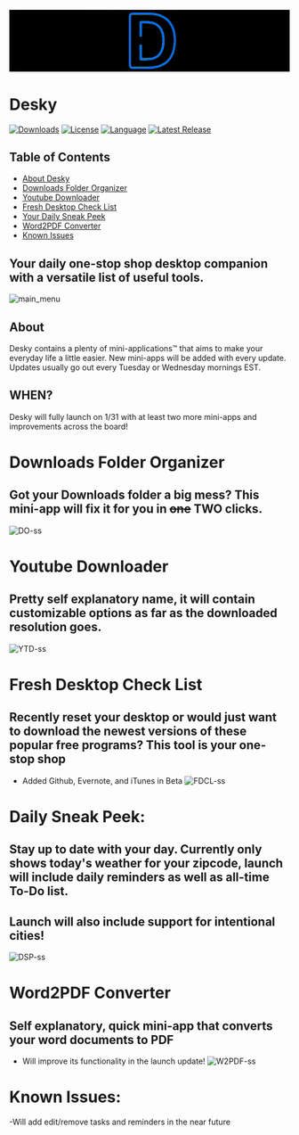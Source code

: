 ![read-me-wide](assets/logos/read-me-wide.png)


<h1> Desky</h1>

[![Downloads][downloads-shield]][downloads-url]
[![License][license-shield]][license-url]
[![Language][language-shield]][language-url]
[<img src="https://img.shields.io/github/v/release/ziadh/Desky?style=for-the-badge&color=red" alt="Latest Release">](https://github.com/ziadh/Desky/releases)</p>

## Table of Contents
- [About Desky](#about)
- [Downloads Folder Organizer](#downloads-folder-organizer)
- [Youtube Downloader](#youtube-downloader)
- [Fresh Desktop Check List](#fresh-desktop-check-list)
- [Your Daily Sneak Peek](#daily-sneak-peek)
- [Word2PDF Converter](#word2pdf-converter)
- [Known Issues](#known-issues)

<h2>Your daily one-stop shop desktop companion with a versatile list of useful tools.</h2>


![main_menu](https://user-images.githubusercontent.com/15097797/213949277-07e3039e-5b17-4090-8dc2-0841ef84a371.png)



## About  
Desky contains a plenty of mini-applications™ that aims to make your everyday life a little easier. New mini-apps will be added with every update. Updates usually go out every Tuesday or Wednesday mornings EST. 

<h2> WHEN? </h2>

Desky will fully launch on 1/31 with at least two more mini-apps and improvements across the board!


# Downloads Folder Organizer
## Got your Downloads folder a big mess? This mini-app will fix it for you in ~~one~~ TWO clicks.

![DO-ss](https://user-images.githubusercontent.com/15097797/213949236-c43f22fd-01ca-4bb5-acd5-62381eb10e12.png)


# Youtube Downloader
## Pretty self explanatory name, it will contain customizable options as far as the downloaded resolution goes.

![YTD-ss](https://user-images.githubusercontent.com/15097797/213949295-00380d31-2d0c-457f-8cfc-abf6a0ddfd6f.png)



# Fresh Desktop Check List
## Recently reset your desktop or would just want to download the newest versions of these popular free programs? This tool is your one-stop shop
- Added Github, Evernote, and iTunes in Beta
![FDCL-ss](https://user-images.githubusercontent.com/15097797/213949265-6bcddb48-1b34-4833-a487-e13c7bcf3a75.png)

# Daily Sneak Peek:

## Stay up to date with your day. Currently only shows today's weather for your zipcode, launch will include daily reminders as well as all-time To-Do list.
## Launch will also include support for intentional cities!

![DSP-ss](https://user-images.githubusercontent.com/15097797/213949255-a7ec03f7-7fbc-4a83-8bc4-9424e675b8a8.png)


# Word2PDF Converter
## Self explanatory, quick mini-app that converts your word documents to PDF
- Will improve its functionality in the launch update!
![W2PDF-ss](https://user-images.githubusercontent.com/15097797/213949286-bf0eb27e-d4ec-4c43-8803-4d981840b845.png)

# Known Issues:

-Will add edit/remove tasks and reminders in the near future



[downloads-shield]: https://img.shields.io/github/downloads/ziadh/Desky/total?style=for-the-badge&logo=github
[downloads-url]: https://github.com/ziadh/Desky/releases/latest
[license-shield]: https://img.shields.io/github/license/ziadh/Desky?style=for-the-badge
[license-url]: https://github.com/ziadh/Desky/blob/main/LICENSE
[language-shield]: https://img.shields.io/github/languages/top/ziadh/Desky?logo=python&logoColor=yellow&style=for-the-badge
[language-url]: https://www.python.org/